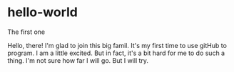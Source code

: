 # hello-world
The first one

Hello, there!
I'm glad to join this big famil. It's my first time to use gitHub to program. I am a little excited. But in fact, it's a bit hard for me to do such a thing. I'm not sure how far I will go. But I will try.
